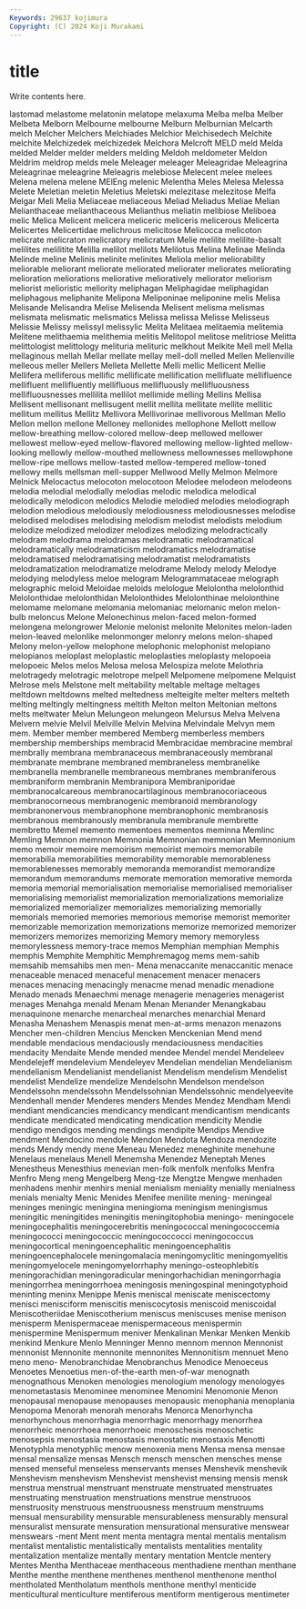 ```yaml
---
Keywords: 29637 kojimura
Copyright: (C) 2024 Koji Murakami
---
```


# title

Write contents here.



lastomad melastome
melatonin melatope melaxuma Melba melba Melber Melbeta Melborn Melbourne melbourne
Melburn Melburnian Melcarth melch Melcher Melchers Melchiades Melchior Melchisedech Melchite
melchite Melchizedek melchizedek Melchora Melcroft MELD meld Melda melded Melder
melder melders melding Meldoh meldometer Meldon Meldrim meldrop melds mele
Meleager meleager Meleagridae Meleagrina Meleagrinae meleagrine Meleagris melebiose Melecent melee
melees Melena melena melene MElEng melenic Melentha Meles Melesa Melessa
Melete Meletian meletin Meletius Meletski melezitase melezitose Melfa Melgar Meli
Melia Meliaceae meliaceous Meliad Meliadus Meliae Melian Melianthaceae melianthaceous Melianthus
meliatin melibiose Meliboea melic Melica Melicent melicera meliceric meliceris melicerous
Melicerta Melicertes Melicertidae melichrous melicitose Melicocca melicoton melicrate melicraton melicratory
melicratum Melie melilite melilite-basalt melilites melilitite Melilla melilot melilots Melilotus
Melina Melinae Melinda Melinde meline Melinis melinite melinites Meliola melior
meliorability meliorable meliorant meliorate meliorated meliorater meliorates meliorating melioration meliorations
meliorative melioratively meliorator meliorism meliorist melioristic meliority meliphagan Meliphagidae meliphagidan
meliphagous meliphanite Melipona Meliponinae meliponine melis Melisa Melisande Melisandra Melise
Melisenda Melisent melisma melismas melismata melismatic melismatics Melissa melissa Melisse
Melisseus Melissie Melissy melissyl melissylic Melita Melitaea melitaemia melitemia Melitene
melithaemia melithemia melitis Melitopol melitose melitriose Melitta melittologist melittology melituria
melituric melkhout Melkite Mell mell Mella mellaginous mellah Mellar mellate
mellay mell-doll melled Mellen Mellenville melleous meller Mellers Melleta Mellette
Melli mellic Mellicent Mellie Mellifera melliferous mellific mellificate mellification mellifluate
mellifluence mellifluent mellifluently mellifluous mellifluously mellifluousness mellifluousnesses mellilita mellilot mellimide
melling Mellins Mellisa Mellisent mellisonant mellisugent mellit mellita mellitate mellite
mellitic mellitum mellitus Mellitz Mellivora Mellivorinae mellivorous Mellman Mello Mellon
mellon mellone Melloney mellonides mellophone Mellott mellow mellow-breathing mellow-colored mellow-deep
mellowed mellower mellowest mellow-eyed mellow-flavored mellowing mellow-lighted mellow-looking mellowly mellow-mouthed
mellowness mellownesses mellowphone mellow-ripe mellows mellow-tasted mellow-tempered mellow-toned mellowy mells
mellsman mell-supper Mellwood Melly Melmon Melmore Melnick Melocactus melocoton melocotoon
Melodee melodeon melodeons melodia melodial melodially melodias melodic melodica melodical
melodically melodicon melodics Melodie melodied melodies melodiograph melodion melodious melodiously
melodiousness melodiousnesses melodise melodised melodises melodising melodism melodist melodists melodium
melodize melodized melodizer melodizes melodizing melodractically melodram melodrama melodramas melodramatic
melodramatical melodramatically melodramaticism melodramatics melodramatise melodramatised melodramatising melodramatist melodramatists melodramatization
melodramatize melodrame Melody melody Melodye melodying melodyless meloe melogram Melogrammataceae
melograph melographic meloid Meloidae meloids melologue Melolontha melolonthid Melolonthidae melolonthidan
Melolonthides Melolonthinae melolonthine melomame melomane melomania melomaniac melomanic melon melon-bulb
meloncus Melone Melonechinus melon-faced melon-formed melongena melongrower Melonie melonist melonite
Melonites melon-laden melon-leaved melonlike melonmonger melonry melons melon-shaped Melony melon-yellow
melophone melophonic melophonist melopiano melopianos meloplast meloplastic meloplasties meloplasty melopoeia
melopoeic Melos melos Melosa melosa Melospiza melote Melothria melotragedy melotragic
melotrope melpell Melpomene melpomene Melquist Melrose mels Melstone melt meltability
meltable meltage meltages meltdown meltdowns melted meltedness melteigite melter melters
melteth melting meltingly meltingness meltith Melton melton Meltonian meltons melts
meltwater Melun Melungeon melungeon Melursus Melva Melvena Melvern melvie Melvil
Melville Melvin Melvina Melvindale Melvyn mem mem. Member member membered
Memberg memberless members membership memberships membracid Membracidae membracine membral membrally
membrana membranaceous membranaceously membranal membranate membrane membraned membraneless membranelike membranella
membranelle membraneous membranes membraniferous membraniform membranin Membranipora Membraniporidae membranocalcareous membranocartilaginous
membranocoriaceous membranocorneous membranogenic membranoid membranology membranonervous membranophone membranophonic membranosis membranous
membranously membranula membranule membrette membretto Memel memento mementoes mementos meminna
Memlinc Memling Memnon memnon Memnonia Memnonian memnonian Memnonium memo memoir
memoire memoirism memoirist memoirs memorabile memorabilia memorabilities memorability memorable memorableness
memorablenesses memorably memoranda memorandist memorandize memorandum memorandums memorate memoration memorative
memorda memoria memorial memorialisation memorialise memorialised memorialiser memorialising memorialist memorialization
memorializations memorialize memorialized memorializer memorializes memorializing memorially memorials memoried memories
memorious memorise memorist memoriter memorizable memorization memorizations memorize memorized memorizer
memorizers memorizes memorizing Memory memory memoryless memorylessness memory-trace memos Memphian
memphian Memphis memphis Memphite Memphitic Memphremagog mems mem-sahib memsahib memsahibs
men men- Mena menaccanite menaccanitic menace menaceable menaced menaceful menacement
menacer menacers menaces menacing menacingly menacme menad menadic menadione Menado
menads Menaechmi menage menagerie menageries menagerist menages Menahga menald Menam
Menan Menander Menangkabau menaquinone menarche menarcheal menarches menarchial Menard Menasha
Menashem Menaspis menat men-at-arms menazon menazons Mencher men-children Mencius Mencken
Menckenian Mend mend mendable mendacious mendaciously mendaciousness mendacities mendacity Mendaite
Mende mended mendee Mendel mendel Mendeleev Mendelejeff mendelevium Mendeleyev Mendelian
mendelian Mendelianism mendelianism Mendelianist mendelianist Mendelism mendelism Mendelist mendelist Mendelize
mendelize Mendelsohn Mendelson mendelson Mendelssohn mendelssohn Mendelssohnian Mendelssohnic mendelyeevite Mendenhall
mender Menderes menders Mendes Mendez Mendham Mendi mendiant mendicancies mendicancy
mendicant mendicantism mendicants mendicate mendicated mendicating mendication mendicity Mendie mendigo
mendigos mending mendings mendipite Mendips Mendive mendment Mendocino mendole Mendon
Mendota Mendoza mendozite mends Mendy mendy mene Meneau Menedez meneghinite
menehune Menelaus menelaus Menell Menemsha Menendez Meneptah Menes Menestheus Menesthius
menevian men-folk menfolk menfolks Menfra Menfro Meng meng Mengelberg Meng-tze
Mengtze Mengwe menhaden menhadens menhir menhirs menial menialism meniality menially
menialness menials menialty Menic Menides Menifee menilite mening- meningeal meninges
meningic meningina meningioma meningism meningismus meningitic meningitides meningitis meningitophobia meningo-
meningocele meningocephalitis meningocerebritis meningococcal meningococcemia meningococci meningococcic meningococcocci meningococcus meningocortical
meningoencephalitic meningoencephalitis meningoencephalocele meningomalacia meningomyclitic meningomyelitis meningomyelocele meningomyelorrhaphy meningo-osteophlebitis meningorachidian
meningoradicular meningorhachidian meningorrhagia meningorrhea meningorrhoea meningosis meningospinal meningotyphoid meninting meninx
Menippe Menis meniscal meniscate meniscectomy menisci menisciform meniscitis meniscocytosis meniscoid
meniscoidal Meniscotheriidae Meniscotherium meniscus meniscuses menise menison menisperm Menispermaceae menispermaceous
menispermin menispermine Menispermum meniver Menkalinan Menkar Menken Menkib menkind Menkure
Menlo Menninger Menno mennom mennon Mennonist mennonist Mennonite mennonite mennonites
Mennonitism mennuet Meno meno meno- Menobranchidae Menobranchus Menodice Menoeceus Menoetes
Menoetius men-of-the-earth men-of-war menognath menognathous Menoken menologies menologium menology menologyes
menometastasis Menominee menominee Menomini Menomonie Menon menopausal menopause menopauses menopausic
menophania menoplania Menopoma Menorah menorah menorahs Menorca Menorhyncha menorhynchous menorrhagia
menorrhagic menorrhagy menorrhea menorrheic menorrhoea menorrhoeic menoschesis menoschetic menosepsis menostasia
menostasis menostatic menostaxis Menotti Menotyphla menotyphlic menow menoxenia mens Mensa
mensa mensae mensal mensalize mensas Mensch mensch menschen mensches mense
mensed menseful menseless menservants menses Menshevik menshevik Menshevism menshevism Menshevist
menshevist mensing mensis mensk menstrua menstrual menstruant menstruate menstruated menstruates
menstruating menstruation menstruations menstrue menstruoos menstruosity menstruous menstruousness menstruum menstruums
mensual mensurability mensurable mensurableness mensurably mensural mensuralist mensurate mensuration mensurational
mensurative menswear menswears -ment Ment ment menta mentagra mental mentalis
mentalism mentalist mentalistic mentalistically mentalists mentalities mentality mentalization mentalize mentally
mentary mentation Mentcle mentery Mentes Mentha Menthaceae menthaceous menthadiene menthan
menthane Menthe menthe menthene menthenes menthenol menthenone menthol mentholated Mentholatum
menthols menthone menthyl menticide menticultural menticulture mentiferous mentiform mentigerous mentimeter
